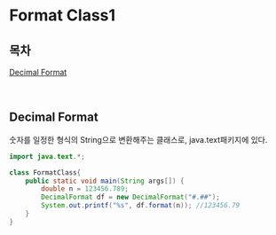 # Format Class1

## 목차

[Decimal Format](#Decimal-Format)

<br>

## Decimal Format

숫자를 일정한 형식의 String으로 변환해주는 클래스로, java.text패키지에 있다.

```java
import java.text.*;

class FormatClass{
    public static void main(String args[]) {
        double n = 123456.789;
        DecimalFormat df = new DecimalFormat("#.##");
        System.out.printf("%s", df.format(n)); //123456.79
    }
}
```
